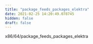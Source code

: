 ```yaml
---
title: "package_feeds_packages_elektra"
date: 2021-02-25 14:20:49.078745
hidden: false
draft: false
---
```


x86/64/package_feeds_packages_elektra

